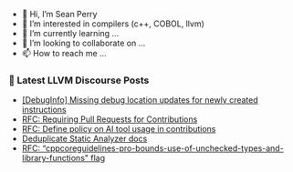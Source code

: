 - 👋 Hi, I’m Sean Perry
- 👀 I’m interested in compilers (c++, COBOL, llvm)
- 🌱 I’m currently learning ...
- 💞️ I’m looking to collaborate on ...
- 📫 How to reach me ...

<!---
s66perry/s66perry is a ✨ special ✨ repository because its `README.md` (this file) appears on your GitHub profile.
You can click the Preview link to take a look at your changes.
--->
### 📕 Latest LLVM Discourse Posts

<!-- DISCOURSE-LLVM:START -->
- [[DebugInfo] Missing debug location updates for newly created instructions](https://discourse.llvm.org/t/debuginfo-missing-debug-location-updates-for-newly-created-instructions/78831#post_1)
- [RFC: Requiring Pull Requests for Contributions](https://discourse.llvm.org/t/rfc-requiring-pull-requests-for-contributions/78609?page=4#post_62)
- [RFC: Define policy on AI tool usage in contributions](https://discourse.llvm.org/t/rfc-define-policy-on-ai-tool-usage-in-contributions/78758#post_14)
- [Deduplicate Static Analyzer docs](https://discourse.llvm.org/t/deduplicate-static-analyzer-docs/78683#post_2)
- [RFC: “cppcoreguidelines-pro-bounds-use-of-unchecked-types-and-library-functions&quot; flag](https://discourse.llvm.org/t/rfc-cppcoreguidelines-pro-bounds-use-of-unchecked-types-and-library-functions-flag/78829#post_2)
<!-- DISCOURSE-LLVM:END -->
